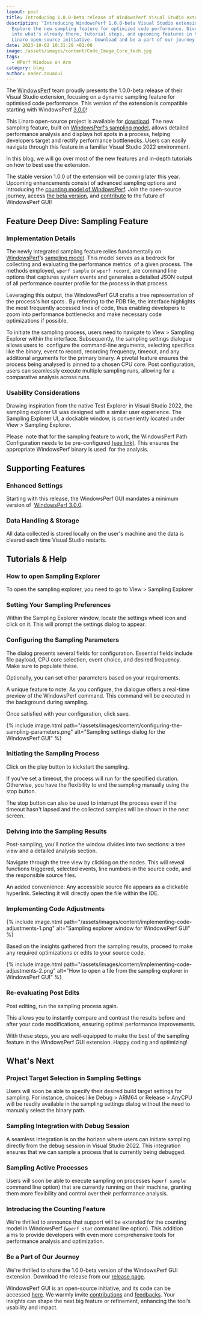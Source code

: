 ```yaml
---
layout: post
title: Introducing 1.0.0-beta release of WindowsPerf Visual Studio extension
description: "Introducing WindowsPerf 1.0.0-beta Visual Studio extension:
  Explore the new sampling feature for optimized code performance. Dive deep
  into what's already there, tutorial steps, and upcoming features in this
  Linaro open-source initiative. Download and be a part of our journey!"
date: 2023-10-02 10:31:29 +01:00
image: /assets/images/content/Code_Image_Core_tech.jpg
tags:
  - WPerf Windows on Arm
category: blog
author: nader.zouaoui
---
```

The [WindowsPerf](https://gitlab.com/Linaro/WindowsPerf/windowsperf) team proudly presents the 1.0.0-beta release of their Visual Studio extension, focusing on a dynamic sampling feature for optimised code performance. This version of the extension is compatible starting with WindowsPerf [3.0.0](https://gitlab.com/Linaro/WindowsPerf/windowsperf/-/releases/3.0.0)!

This Linaro open-source project is available for [download](https://gitlab.com/Linaro/WindowsPerf/vs-extension/-/releases/1.0.0-beta). The new sampling feature, built on [WindowsPerf’s sampling model](https://gitlab.com/Linaro/WindowsPerf/windowsperf/-/tree/main/wperf?ref_type=heads#sampling-model), allows detailed performance analysis and displays hot spots in a process, helping developers target and rectify performance bottlenecks. Users can easily navigate through this feature in a familiar Visual Studio 2022 environment.

In this blog, we will go over most of the new features and in-depth tutorials on how to best use the extension.

The stable version 1.0.0 of the extension will be coming later this year. Upcoming enhancements consist of advanced sampling options and introducing the [counting model of WindowsPerf](https://gitlab.com/Linaro/WindowsPerf/windowsperf/-/tree/main/wperf?ref_type=heads#counting-model). Join the open-source journey, access [the beta version](https://gitlab.com/Linaro/WindowsPerf/vs-extension/-/releases/1.0.0-beta), and [contribute](https://gitlab.com/Linaro/WindowsPerf/vs-extension/-/merge_requests) to the future of WindowsPerf GUI!

## Feature Deep Dive: Sampling Feature

### Implementation Details

The newly integrated sampling feature relies fundamentally on [WindowsPerf](https://gitlab.com/Linaro/WindowsPerf/windowsperf)’s [sampling model](https://gitlab.com/Linaro/WindowsPerf/windowsperf/-/tree/main/wperf?ref_type=heads#sampling-model). This model serves as a bedrock for collecting and evaluating the performance metrics  of a given process. The methods employed, `wperf sample` or `wperf record`, are command line options that captures system events and generates a detailed JSON output of all performance counter profile for the process in that process.

Leveraging this output, the WindowsPerf GUI crafts a tree representation of the process's hot spots . By referring to the PDB file, the interface highlights the most frequently accessed lines of code, thus enabling developers to zoom into performance bottlenecks and make necessary code optimizations if possible.

To initiate the sampling process, users need to navigate to View > Sampling Explorer within the interface. Subsequently, the sampling settings dialogue allows users to  configure the command-line arguments, selecting specifics like the binary, event to record, recording frequency, timeout, and any additional arguments for the primary binary. A pivotal feature ensures the process being analysed is pinned to a chosen CPU core. Post configuration, users can seamlessly execute multiple sampling runs, allowing for a comparative analysis across runs.

### Usability Considerations 

Drawing inspiration from the native Test Explorer in Visual Studio 2022, the sampling explorer UI was designed with a similar user experience. The Sampling Explorer UI, a dockable window, is conveniently located under View > Sampling Explorer.

Please  note that for the sampling feature to work, the WindowsPerf Path Configuration needs to be pre-configured [(see link)](https://gitlab.com/Linaro/WindowsPerf/vs-extension/-/tree/1.0.0-beta?ref_type=tags#setting-up-the-wperf-path). This ensures the appropriate WindowsPerf binary is used  for the analysis.

## Supporting Features

### Enhanced Settings

Starting with this release, the WindowsPerf GUI mandates a minimum version of  [WindowsPerf 3.0.0](https://gitlab.com/Linaro/WindowsPerf/windowsperf/-/releases/3.0.0).

### Data Handling & Storage

All data collected is stored locally on the user's machine and the data is cleared each time Visual Studio restarts.

## Tutorials & Help

### How to open Sampling Explorer

To open the sampling explorer, you need to go to View > Sampling Explorer

### Setting Your Sampling Preferences

Within the Sampling Explorer window, locate the settings wheel icon and click on it. This will prompt the settings dialog to appear.

### Configuring the Sampling Parameters

The dialog presents several fields for configuration. Essential fields include file payload, CPU core selection, event choice, and desired frequency. Make sure to populate these.

Optionally, you can set other parameters based on your requirements.

A unique feature to note: As you configure, the dialogue offers a real-time preview of the WindowsPerf command. This command will be executed in the background during sampling.

Once satisfied with your configuration, click save.

{% include image.html path="/assets/images/content/configuring-the-sampling-parameters.png" alt="Sampling settings dialog for the WindowsPerf GUI" %}

### Initiating the Sampling Process

Click on the play button to kickstart the sampling.

If you've set a timeout, the process will run for the specified duration. Otherwise, you have the flexibility to end the sampling manually using the stop button.

The stop button can also be used to interrupt the process even if the timeout hasn't lapsed and the collected samples will be shown in the next screen.

### Delving into the Sampling Results

Post-sampling, you'll notice the window divides into two sections: a tree view and a detailed analysis section.

Navigate through the tree view by clicking on the nodes. This will reveal functions triggered, selected events, line numbers in the source code, and the responsible source files.

An added convenience: Any accessible source file appears as a clickable hyperlink. Selecting it will directly open the file within the IDE.

### Implementing Code Adjustments

{% include image.html path="/assets/images/content/implementing-code-adjustments-1.png" alt="Sampling explorer window for WindowsPerf GUI" %}

Based on the insights gathered from the sampling results, proceed to make any required optimizations or edits to your source code.

{% include image.html path="/assets/images/content/implementing-code-adjustments-2.png" alt="How to open a file from the sampling explorer in WindowsPerf GUI" %}

### Re-evaluating Post Edits

Post editing, run the sampling process again.

This allows you to instantly compare and contrast the results before and after your code modifications, ensuring optimal performance improvements.

With these steps, you are well-equipped to make the best of the sampling feature in the WindowsPerf GUI extension. Happy coding and optimizing!

## What's Next

### Project Target Selection in Sampling Settings

Users will soon be able to specify their desired build target settings for sampling. For instance, choices like Debug > ARM64 or Release > AnyCPU will be readily available in the sampling settings dialog without the need to manually select the binary path.

### Sampling Integration with Debug Session

A seamless integration is on the horizon where users can initiate sampling directly from the debug session in Visual Studio 2022. This integration ensures that we can sample a process that is currently being debugged.

### Sampling Active Processes

Users will soon be able to execute sampling on processes (`wperf sample` command line option) that are currently running on their machine, granting them more flexibility and control over their performance analysis.

### Introducing the Counting Feature

We're thrilled to announce that support will be extended for the counting model in WindowsPerf (`wperf stat` command line option). This addition aims to provide developers with even more comprehensive tools for performance analysis and optimization.

### Be a Part of Our Journey

We're thrilled to share the 1.0.0-beta version of the WindowsPerf GUI extension. Download the release from our [release page](https://gitlab.com/Linaro/WindowsPerf/vs-extension/-/releases/1.0.0-beta).

WindowsPerf GUI is an open-source initiative, and its code can be accessed [here](https://gitlab.com/Linaro/WindowsPerf/vs-extension). We warmly invite [contributions](https://gitlab.com/Linaro/WindowsPerf/vs-extension/-/merge_requests) and [feedbacks](https://gitlab.com/Linaro/WindowsPerf/vs-extension/-/issues). Your insights can shape the next big feature or refinement, enhancing the tool’s usability and impact.